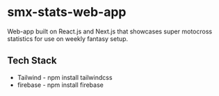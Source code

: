 # smx-stats-web-app
Web-app built on React.js and Next.js that showcases super motocross statistics for use on weekly fantasy setup.

## Tech Stack
 - Tailwind - npm install tailwindcss
 - firebase - npm install firebase

